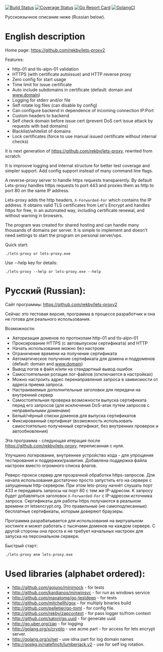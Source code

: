 [![Build Status](https://travis-ci.org/rekby/lets-proxy2.svg?branch=master)](https://travis-ci.org/rekby/lets-proxy2)
[![Coverage Status](https://coveralls.io/repos/github/rekby/lets-proxy2/badge.svg?branch=master)](https://coveralls.io/github/rekby/lets-proxy2?branch=master)
[![Go Report Card](https://goreportcard.com/badge/github.com/rekby/lets-proxy2)](https://goreportcard.com/report/github.com/rekby/lets-proxy2)
[![GolangCI](https://golangci.com/badges/github.com/rekby/lets-proxy2.svg)](https://golangci.com/r/github.com/rekby/lets-proxy2)


Русскоязычное описание ниже (Russian below).

English description
===================
Home page: https://github.com/rekby/lets-proxy2

Features:
* http-01 and tls-alpn-01 validation
* HTTPS (with certificate autoissue) and HTTP reverse proxy
* Zero config for start usage
* Time limit for issue certificate
* Auto include subdomains in certificate (default: domain and www.domain)
* Logging for stderr and/or file
* Self rotate log files (can disable by config)
* Can configure backend in dependence of incoming connection IP:Port
* Custom headers to backend
* Self check domain before issue cert (prevent DoS cert issue attack by requests with bad domains)
* Blacklist/whitelist of domains
* Lock certificates (force to use manual issued certificate without internal checks)

It is next generation of https://github.com/rekby/lets-proxy, rewrited from scratch.

It is improove logging and internal structure for better test coverage and simpler support.
Add config support instead of many command line flags.

A reverse-proxy server to handle https requests transparently. By default Lets-proxy handles
https requests to port 443 and proxies them as http to port 80 on the same IP address.

Lets-proxy adds the http headers, `X-Forwarded-For` which contains the IP address.
It obtains valid TLS certificates from Let's Encrypt and handles https for free, in an automated way, 
including certificate renewal, and without warning in browsers.

The program was created for shared hosting and can handle many thousands of domains per server.
It is simple to implement and doesn't need settings to start the program on personal server/vps.

Quick start:

    ./lets-proxy or lets-proxy.exe
    
Use --help key for details:

    ./lets-proxy --help or lets-proxy.exe --help

Русский (Russian):
==================
Сайт программы: https://github.com/rekby/lets-proxy2

Сейчас это тестовая версия, программа в процессе разработчик и она не готова для реального использования.

Возможности:
* Авторизация доменов по протоколам http-01 and tls-alpn-01
* Проксирование HTTPS (с автовыпуском сертификата) and HTTP
* Начать использование можно без настроек
* Ограничение времени на получение сертификата
* Автоматическое получение сертификата для домена и поддоменов (default: domain and www.domain)
* Вывод логов в файл и/или на стандартный вывод ошибок
* Самостоятельная ротация лог-файлов (отключается в настройках)
* Можно настроить адрес перенаправления запроса в заивисмости от адреса приема запроса.
* Настраиваемые дополнительные заголовки для передачи на внутренний сервер
* Самостоятельная проверка возможности выпуска сертификата перед его запросов (для исключения DoS-атак путем запросов с неправильными доменами)
* Белый/чёрный списки доменов для выпуска сертификатов
* Фиксированный сертификат (возможность использовать самостоятельно полученный сертификат, без внутренних проверок и автообновления)


Эта программа - следующая итерация после https://github.com/rekby/lets-proxy, переписанная с нуля.

Улучшено логирование, внутреннее устройство кода - для упрощения тестирования и поддержки/развития.
Добавлена поддержка файла настроек вместо огромного списка флагов.

Реверс-прокси сервер для прозрачной обработки https-запросов. Для начала использования достаточно просто запустить его на сервере с 
запущенным http-сервером. При этом lets-proxy начнёт слушать порт 433 и передавать запросы на порт 80 с тем же IP-адресом.
К запросу будет добавляться заголовок `X-Forwarded-For` с IP-адресом источника запроса.
Сертификаты для работы https получаются в реальном времени от letsencrypt.org. Это правильные
(не самоподписанные) бесплатные сертификаты, которым доверяют браузеры.

Программа разрабатывается для использования на виртуальном хостинге и может работать с тысячами доменов
на каждом сервере.
С другой стороны она проста и не требует начальных настроек для запуска на персональном сервере.

Быстрый старт:

    ./lets-proxy или lets-proxy.exe


Used libraries (alphabet ordered):
==================================

* http://github.com/gojuno/minimock - for tests
* http://github.com/kardianos/minwinsvc - for run as windows service
* http://github.com/maxatome/go-testdeep - for tests
* http://github.com/mitchellh/gox - for multiply binaries build
* http://github.com/pelletier/go-toml - for config file.
* http://github.com/rekby/zapcontext - for pass logger to/from context
* http://github.com/satori/go.uuid - for generate uuid
* http://go.uber.org/zap - for logging
* http://golang.org/x/crypto - use acme part - for access for lets encrypt server.
* http://golang.org/x/net - use idna part for log domain names
* http://gopkg.in/natefinch/lumberjack.v2 - use for self log rotation.
